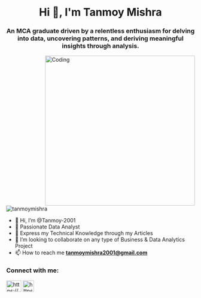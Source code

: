 
<h1 align="center">Hi 👋, I'm Tanmoy Mishra</h1>
<h3 align="center">An MCA graduate driven by a relentless enthusiasm for delving into data, uncovering patterns, and deriving meaningful insights through analysis.</h3>
<img align="right" alt="Coding" width="400" src="https://media.giphy.com/media/v1.Y2lkPTc5MGI3NjExNm5xYjU5ZDV5emo4N2poenBkdjU1c3ozb2RsdGpycHFkYjFwbnNmOSZlcD12MV9pbnRlcm5hbF9naWZfYnlfaWQmY3Q9Zw/TJP7EH5i1fB2rKeWbf/giphy.gif">
<p align="left"> <img src="https://komarev.com/ghpvc/?username=upayansarkar&label=Profile%20views&color=0e75b6&style=flat" alt="tanmoymishra" /> </p>


- 👋 Hi, I’m @Tanmoy-2001
- 👀 Passionate Data Analyst
- 🌱 Express my Technical Knowledge through my Articles
- 💞️ I’m looking to collaborate on any type of Business & Data Analytics Project
- 📫 How to reach me **tanmoymishra2001@gmail.com**

<h3 align="left">Connect with me:</h3>
<p align="left">
<a href="https://www.linkedin.com/in/tanmoy-mishra-152483229/" target="blank"><img align="center" src="https://raw.githubusercontent.com/rahuldkjain/github-profile-readme-generator/master/src/images/icons/Social/linked-in-alt.svg" alt="https://www.linkedin.com/in/tanmoy-mishra-152483229/" height="30" width="40" /></a>
  <a href="[https://www.linkedin.com/in/tanmoy-mishra-152483229/](https://auth.geeksforgeeks.org/user/tanmoymishra)" target="blank"><img align="center" src="[https://raw.githubusercontent.com/rahuldkjain/github-profile-readme-generator/master/src/images/icons/Social/linked-in-alt.svg](https://upload.wikimedia.org/wikipedia/commons/4/43/GeeksforGeeks.svg)" alt="https://www.linkedin.com/in/tanmoy-mishra-152483229/" height="30" width=https://auth.geeksforgeeks.org/user/tanmoymishra"40" /></a>
</p>

